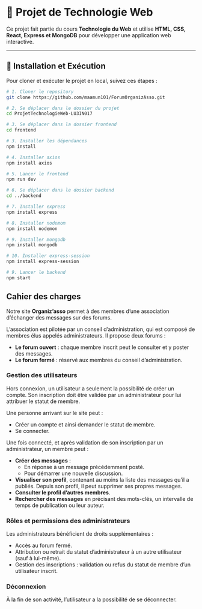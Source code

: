 # 📌 Projet de Technologie Web

Ce projet fait partie du cours **Technologie du Web** et utilise **HTML, CSS, React, Express et MongoDB** pour développer une application web interactive.

---

## 🚀 Installation et Exécution

Pour cloner et exécuter le projet en local, suivez ces étapes :

```bash
# 1. Cloner le repository
git clone https://github.com/maamun101/ForumOrganizAsso.git

# 2. Se déplacer dans le dossier du projet
cd ProjetTechnologieWeb-LU3IN017

# 3. Se déplacer dans la dossier frontend
cd frontend

# 3. Installer les dépendances
npm install

# 4. Installer axios
npm install axios

# 5. Lancer le frontend
npm run dev

# 6. Se déplacer dans le dossier backend
cd ../backend

# 7. Installer express
npm install express

# 8. Installer nodemom
npm install nodemon

# 9. Installer mongodb
npm install mongodb

# 10. Installer express-session
npm install express-session

# 9. Lancer le backend
npm start
```

## Cahier des charges

Notre site **Organiz’asso** permet à des membres d’une association d’échanger des messages sur des forums.

L’association est pilotée par un conseil d’administration, qui est composé de membres élus appelés administrateurs. Il propose deux forums :

- **Le forum ouvert** : chaque membre inscrit peut le consulter et y poster des messages.
- **Le forum fermé** : réservé aux membres du conseil d’administration.

### Gestion des utilisateurs

Hors connexion, un utilisateur a seulement la possibilité de créer un compte. Son inscription doit être validée par un administrateur pour lui attribuer le statut de membre.

Une personne arrivant sur le site peut :
- Créer un compte et ainsi demander le statut de membre.
- Se connecter.

Une fois connecté, et après validation de son inscription par un administrateur, un membre peut :
- **Créer des messages** :
  - En réponse à un message précédemment posté.
  - Pour démarrer une nouvelle discussion.
- **Visualiser son profil**, contenant au moins la liste des messages qu’il a publiés. Depuis son profil, il peut supprimer ses propres messages.
- **Consulter le profil d’autres membres**.
- **Rechercher des messages** en précisant des mots-clés, un intervalle de temps de publication ou leur auteur.

### Rôles et permissions des administrateurs

Les administrateurs bénéficient de droits supplémentaires :
- Accès au forum fermé.
- Attribution ou retrait du statut d’administrateur à un autre utilisateur (sauf à lui-même).
- Gestion des inscriptions : validation ou refus du statut de membre d’un utilisateur inscrit.

### Déconnexion

À la fin de son activité, l’utilisateur a la possibilité de se déconnecter.
